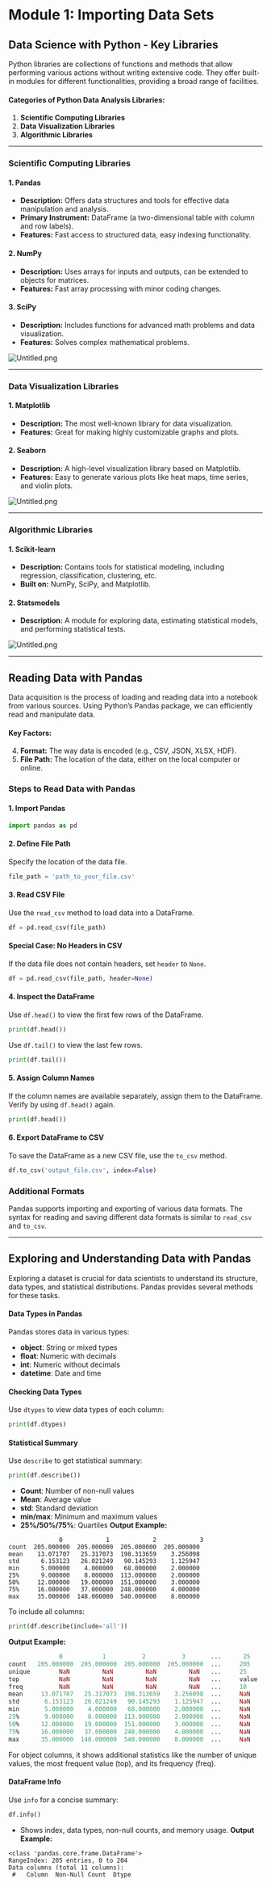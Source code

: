 

# Module 1: Importing Data Sets
## Data Science with Python - Key Libraries
Python libraries are collections of functions and methods that allow performing various actions without writing extensive code. They offer built-in modules for different functionalities, providing a broad range of facilities.
#### Categories of Python Data Analysis Libraries:
1. **Scientific Computing Libraries**
2. **Data Visualization Libraries**
3. **Algorithmic Libraries**

___
### Scientific Computing Libraries
#### 1. **Pandas**
- **Description:** Offers data structures and tools for effective data manipulation and analysis.
- **Primary Instrument:** DataFrame (a two-dimensional table with column and row labels).
- **Features:** Fast access to structured data, easy indexing functionality.
#### 2. **NumPy**
- **Description:** Uses arrays for inputs and outputs, can be extended to objects for matrices.
- **Features:** Fast array processing with minor coding changes.
#### 3. **SciPy**
- **Description:** Includes functions for advanced math problems and data visualization.
- **Features:** Solves complex mathematical problems.

![Untitled.png](https://prod-files-secure.s3.us-west-2.amazonaws.com/03e82b26-cccb-4906-bb56-adabcbdc0655/997ac361-58a8-4f04-bb0f-79fea4baa761/Untitled.png?X-Amz-Algorithm=AWS4-HMAC-SHA256&X-Amz-Content-Sha256=UNSIGNED-PAYLOAD&X-Amz-Credential=ASIAZI2LB466TPVXHHKX%2F20250206%2Fus-west-2%2Fs3%2Faws4_request&X-Amz-Date=20250206T091544Z&X-Amz-Expires=3600&X-Amz-Security-Token=IQoJb3JpZ2luX2VjEEEaCXVzLXdlc3QtMiJIMEYCIQDVEEd6zuaEQ9DzhE8h2kvzpWRPPQfATYA71Vg1kf%2FbYgIhAK5cvUnTu0ntfYYlexlhW6iF1q4GdfT4X%2F2rA%2BimKIegKv8DCFoQABoMNjM3NDIzMTgzODA1IgyOVIBFjqnY0YZpXHcq3APp5etUfb8DZiGXe%2Bl80Upr%2FFEsEbhr78tTvjLa66UAcp4axEWQOWnekH08pX8ni9wko2aZdY%2FoPcrJbliH2%2F%2BdlQ9tPIqdUTa7OaaF6zIaJZVrF6TIZoUCWy8zorw%2FM%2BuSaJ810smyvU91MKefurHaexrSZ%2FcpSjmbbhLUlf%2FaSY01R%2FC63dJASSC%2B3%2BlGqvGD7p9KtZ9t9Lp0m2Fr7Rd9ceyqKtl79Xb6xLJoryl0gceubDDjAKZynwKKskRuYcjQgBNiQ74ylfVea%2BJzrMnYdsBCSzzcpzdEfxgQaOKm9t6rlqDuO93pWj%2BOI7AeZDhYYjsCmm3LyR6A9G4moxtUUN7613XWeO5W3ry3KAp3Xw9Wllvo9VqYp12Z4Y3zHz%2BvrzrjSxH8id460Bx3oDXpuml37xAdNIlDx7RlPN5a5TML9tC1TUyFO7CWOIYNYM6IryNbjbNrvp%2FrK9S8xSe6WxhuOY3lzXOXN4ARxvDI4nL5FM74Jf6rHT8nQvPqWmdEZcTc3dFwIYDeReZbUFuD3g3J9Zd9vEQwF7MkVmYJfeOEqgaXxUQ7hfw%2BmIhUr37%2F5MbjS8Ch6iQvWYEdWNJ4kQ%2FoV3FP0riM7tknTLauai2DAvp%2BQCCSO3bjQjCb7JG9BjqkAefjL5nr%2BXHZrK1MCcs%2FBZRCz%2F0OIxG%2BX8vzLCko4AwrwNqQZhgObAblP%2BZhCxKuCbC5SzHv0wtEu7MF4kZp6Tv9oU6DK0rymgb%2BpYNXK7AIVXiJB6Oc1ylFV5cNx8Ax8cBh608dt2RGwZy0R8TWsC2bVl%2FAH88on21R95znrevyaQeQZAMaIO%2BN70X55snBetMnbf%2BaCbtqY7wWAOB9NgBzuAuu&X-Amz-Signature=40ec13af4fadc304795a595e1d0846c7eb0536e1ace6710950493817fd30c7a0&X-Amz-SignedHeaders=host&x-id=GetObject)
___
### Data Visualization Libraries
#### 1. **Matplotlib**
- **Description:** The most well-known library for data visualization.
- **Features:** Great for making highly customizable graphs and plots.
#### 2. **Seaborn**
- **Description:** A high-level visualization library based on Matplotlib.
- **Features:** Easy to generate various plots like heat maps, time series, and violin plots.

![Untitled.png](https://prod-files-secure.s3.us-west-2.amazonaws.com/03e82b26-cccb-4906-bb56-adabcbdc0655/733d1e42-5a53-4fd8-90c1-3d85254369a6/Untitled.png?X-Amz-Algorithm=AWS4-HMAC-SHA256&X-Amz-Content-Sha256=UNSIGNED-PAYLOAD&X-Amz-Credential=ASIAZI2LB466TVRNDEKN%2F20250206%2Fus-west-2%2Fs3%2Faws4_request&X-Amz-Date=20250206T091543Z&X-Amz-Expires=3600&X-Amz-Security-Token=IQoJb3JpZ2luX2VjEEEaCXVzLXdlc3QtMiJIMEYCIQDWlMAMOOQdeh0hNoaWhRGhD7dVrgtngOpKnBeD9TTWAgIhAN7kmJQPMdnvwC0kzHK2gyNiUj8QWUu3FMD5PQgQhvLfKv8DCFoQABoMNjM3NDIzMTgzODA1IgzmkVYk8h1wDAj4MCkq3AMDc3c7YF%2F4kENZ1I95DKow4j4P73fkamdF7SbQM23WFzZ%2FZckp5N9eIXLTW6W8EBWpVYP4m5zKyV7GZl0aoTqGXpcj00E9evblbUD381yZYN7epjEHRZdTX2lGWbtj2qoWYlEQ0bRQ8gJvFr8vk8XL8mrOB3zFxwdyX4b%2Fj79GnWYobtDZK82Db1mxMnfBUQRDNg9Czxd8syLxR9BCzATqsGc6oVlxe5O69X57apfb5W%2FSBdCXwwTwoz2uR5D7xq7IsTCVtfBOMQJItdOrWEWH77AIqHsmFQo2aF5ynLN2RkOTNZq%2FYXc3w5XszCFc1zaKeTOCDCjsfcvbWjqLqsgvV5DwcyKuK4XSvZl73AVDb71i4nrScmogOm0E9%2BiKVucxa0KBuMbCpqLWV9%2B3B23W7ZTr2mS%2Bvd5Px3mFemHobwudai%2Bokb8wImjQ1G5yS%2B2%2BUAeoLmXdd99z3jReHCeaiMR4%2B%2BpKfjRNsOtXoEIGXd9fNLDv3wtVz5sPdQSRsl80dSbz82aCJbg1oNSx5AjPwymZpyvDUdt9z%2BMs0VpICGfO1lgGLwC665J8ij3rcQvXtnnyeMY4GtuLilLOLyvz36VSd%2F618I8%2BE6NhBkLL%2B6Vq70U6KJzyW8Uf4DCt7JG9BjqkASejstXFpJ5ax7YZVA6Hk2LE30QgEWoZc7KYPpZsUQVAiy0lsmfuoVPVw4f73DbzE%2FTr88FX5MlwxTgAGQhHupotqi%2FcDIKr%2BPp6sPVpCc8wzUgiaWon21qLKsqHBIskJFXdDmzKEJFurjj9ONpYkYMah34J%2FQa2we5RFhu5og0ZhMULEj8CyYLV7eLLLsvPl4d2iH6OrZ6jIYbPmHk6YSS1fcgU&X-Amz-Signature=c1b159d28ca7afae007906feafe53035b464061c77670d2ea76e65b8844bc2ec&X-Amz-SignedHeaders=host&x-id=GetObject)
___
### Algorithmic Libraries
#### 1. **Scikit-learn**
- **Description:** Contains tools for statistical modeling, including regression, classification, clustering, etc.
- **Built on:** NumPy, SciPy, and Matplotlib.
#### 2. **Statsmodels**
- **Description:** A module for exploring data, estimating statistical models, and performing statistical tests.

![Untitled.png](https://prod-files-secure.s3.us-west-2.amazonaws.com/03e82b26-cccb-4906-bb56-adabcbdc0655/c62885f5-417d-4179-834f-d68f8f2bdf39/Untitled.png?X-Amz-Algorithm=AWS4-HMAC-SHA256&X-Amz-Content-Sha256=UNSIGNED-PAYLOAD&X-Amz-Credential=ASIAZI2LB466TVRNDEKN%2F20250206%2Fus-west-2%2Fs3%2Faws4_request&X-Amz-Date=20250206T091543Z&X-Amz-Expires=3600&X-Amz-Security-Token=IQoJb3JpZ2luX2VjEEEaCXVzLXdlc3QtMiJIMEYCIQDWlMAMOOQdeh0hNoaWhRGhD7dVrgtngOpKnBeD9TTWAgIhAN7kmJQPMdnvwC0kzHK2gyNiUj8QWUu3FMD5PQgQhvLfKv8DCFoQABoMNjM3NDIzMTgzODA1IgzmkVYk8h1wDAj4MCkq3AMDc3c7YF%2F4kENZ1I95DKow4j4P73fkamdF7SbQM23WFzZ%2FZckp5N9eIXLTW6W8EBWpVYP4m5zKyV7GZl0aoTqGXpcj00E9evblbUD381yZYN7epjEHRZdTX2lGWbtj2qoWYlEQ0bRQ8gJvFr8vk8XL8mrOB3zFxwdyX4b%2Fj79GnWYobtDZK82Db1mxMnfBUQRDNg9Czxd8syLxR9BCzATqsGc6oVlxe5O69X57apfb5W%2FSBdCXwwTwoz2uR5D7xq7IsTCVtfBOMQJItdOrWEWH77AIqHsmFQo2aF5ynLN2RkOTNZq%2FYXc3w5XszCFc1zaKeTOCDCjsfcvbWjqLqsgvV5DwcyKuK4XSvZl73AVDb71i4nrScmogOm0E9%2BiKVucxa0KBuMbCpqLWV9%2B3B23W7ZTr2mS%2Bvd5Px3mFemHobwudai%2Bokb8wImjQ1G5yS%2B2%2BUAeoLmXdd99z3jReHCeaiMR4%2B%2BpKfjRNsOtXoEIGXd9fNLDv3wtVz5sPdQSRsl80dSbz82aCJbg1oNSx5AjPwymZpyvDUdt9z%2BMs0VpICGfO1lgGLwC665J8ij3rcQvXtnnyeMY4GtuLilLOLyvz36VSd%2F618I8%2BE6NhBkLL%2B6Vq70U6KJzyW8Uf4DCt7JG9BjqkASejstXFpJ5ax7YZVA6Hk2LE30QgEWoZc7KYPpZsUQVAiy0lsmfuoVPVw4f73DbzE%2FTr88FX5MlwxTgAGQhHupotqi%2FcDIKr%2BPp6sPVpCc8wzUgiaWon21qLKsqHBIskJFXdDmzKEJFurjj9ONpYkYMah34J%2FQa2we5RFhu5og0ZhMULEj8CyYLV7eLLLsvPl4d2iH6OrZ6jIYbPmHk6YSS1fcgU&X-Amz-Signature=7f0a697cbc7834edc1f49ebe970cc11cdb879bad676e814816e3bcf6aa0f3dd3&X-Amz-SignedHeaders=host&x-id=GetObject)
___
## Reading Data with Pandas
Data acquisition is the process of loading and reading data into a notebook from various sources. Using Python’s Pandas package, we can efficiently read and manipulate data.
#### Key Factors:
4. **Format:** The way data is encoded (e.g., CSV, JSON, XLSX, HDF).
5. **File Path:** The location of the data, either on the local computer or online.
### Steps to Read Data with Pandas
#### 1. **Import Pandas**
```python
import pandas as pd
```
#### 2. **Define File Path**
Specify the location of the data file.
```python
file_path = 'path_to_your_file.csv'
```
#### 3. **Read CSV File**
Use the `read_csv` method to load data into a DataFrame.
```python
df = pd.read_csv(file_path)
```
#### Special Case: No Headers in CSV
If the data file does not contain headers, set `header` to `None`.
```python
df = pd.read_csv(file_path, header=None)
```
#### 4. **Inspect the DataFrame**
Use `df.head()` to view the first few rows of the DataFrame.
```python
print(df.head())
```
Use `df.tail()` to view the last few rows.
```python
print(df.tail())
```
#### 5. **Assign Column Names**
If the column names are available separately, assign them to the DataFrame.
Verify by using `df.head()` again.
```python
print(df.head())
```
#### 6. **Export DataFrame to CSV**
To save the DataFrame as a new CSV file, use the `to_csv` method.
```python
df.to_csv('output_file.csv', index=False)
```
### Additional Formats
Pandas supports importing and exporting of various data formats. The syntax for reading and saving different data formats is similar to `read_csv` and `to_csv`.
___
## Exploring and Understanding Data with Pandas
Exploring a dataset is crucial for data scientists to understand its structure, data types, and statistical distributions. Pandas provides several methods for these tasks.
#### Data Types in Pandas
Pandas stores data in various types:
- **object**: String or mixed types
- **float**: Numeric with decimals
- **int**: Numeric without decimals
- **datetime**: Date and time
#### Checking Data Types
Use `dtypes` to view data types of each column:
```python
print(df.dtypes)
```
#### Statistical Summary
Use `describe` to get statistical summary:
```python
print(df.describe())
```
- **Count**: Number of non-null values
- **Mean**: Average value
- **std**: Standard deviation
- **min/max**: Minimum and maximum values
- **25%/50%/75%**: Quartiles
**Output Example:**
```plain text
              0            1            2            3
count  205.000000  205.000000  205.000000  205.000000
mean    13.071707   25.317073  198.313659    3.256098
std      6.153123   26.021249   90.145293    1.125947
min      5.000000    4.000000   68.000000    2.000000
25%      9.000000    8.000000  113.000000    2.000000
50%     12.000000   19.000000  151.000000    3.000000
75%     16.000000   37.000000  248.000000    4.000000
max     35.000000  148.000000  540.000000    8.000000
```
To include all columns:
```python
print(df.describe(include='all'))
```
**Output Example:**
```r
              0           1          2          3       ...      25       26       27
count   205.000000  205.000000  205.000000  205.000000  ...     205      205      205
unique        NaN         NaN         NaN         NaN   ...     25       25       25
top           NaN         NaN         NaN         NaN   ...     value    value    value
freq          NaN         NaN         NaN         NaN   ...     10       10       10
mean     13.071707   25.317073  198.313659    3.256098  ...     NaN      NaN      NaN
std       6.153123   26.021249   90.145293    1.125947  ...     NaN      NaN      NaN
min       5.000000    4.000000   68.000000    2.000000  ...     NaN      NaN      NaN
25%       9.000000    8.000000  113.000000    2.000000  ...     NaN      NaN      NaN
50%      12.000000   19.000000  151.000000    3.000000  ...     NaN      NaN      NaN
75%      16.000000   37.000000  248.000000    4.000000  ...     NaN      NaN      NaN
max      35.000000  148.000000  540.000000    8.000000  ...     NaN      NaN      NaN
```
For object columns, it shows additional statistics like the number of unique values, the most frequent value (top), and its frequency (freq).
#### DataFrame Info
Use `info` for a concise summary:
```python
df.info()
```
- Shows index, data types, non-null counts, and memory usage.
**Output Example:**
```less
<class 'pandas.core.frame.DataFrame'>
RangeIndex: 205 entries, 0 to 204
Data columns (total 11 columns):
 #   Column  Non-Null Count  Dtype
